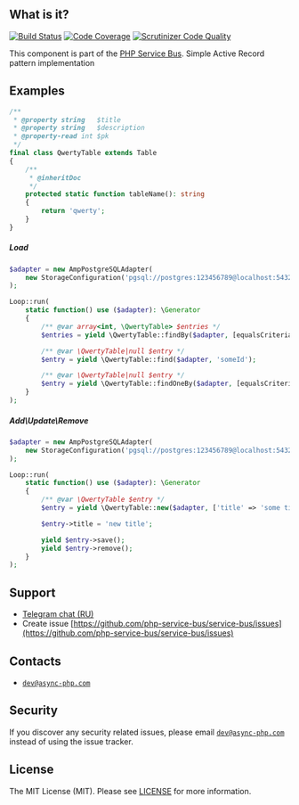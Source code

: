 ## What is it?
[![Build Status](https://travis-ci.org/php-service-bus/active-record.svg?branch=v3.0)](https://travis-ci.org/php-service-bus/active-record)
[![Code Coverage](https://scrutinizer-ci.com/g/php-service-bus/active-record/badges/coverage.png?b=v3.0)](https://scrutinizer-ci.com/g/php-service-bus/active-record/?branch=v3.0)
[![Scrutinizer Code Quality](https://scrutinizer-ci.com/g/php-service-bus/active-record/badges/quality-score.png?b=v3.0)](https://scrutinizer-ci.com/g/php-service-bus/active-record/?branch=v3.0)

This component is part of the [PHP Service Bus](https://github.com/php-service-bus/service-bus). Simple Active Record pattern implementation

## Examples

```php
/**
 * @property string   $title
 * @property string   $description
 * @property-read int $pk
 */
final class QwertyTable extends Table
{
    /**
     * @inheritDoc
     */
    protected static function tableName(): string
    {
        return 'qwerty';
    }
}
```

##### Load
```php
$adapter = new AmpPostgreSQLAdapter(
    new StorageConfiguration('pgsql://postgres:123456789@localhost:5432/test')
);

Loop::run(
    static function() use ($adapter): \Generator
    {
        /** @var array<int, \QwertyTable> $entries */
        $entries = yield \QwertyTable::findBy($adapter, [equalsCriteria('id', 'someId')], 100);

        /** @var \QwertyTable|null $entry */
        $entry = yield \QwertyTable::find($adapter, 'someId');

        /** @var \QwertyTable|null $entry */
        $entry = yield \QwertyTable::findOneBy($adapter, [equalsCriteria('title', 'expected title')]);
    }
);
```

##### Add\Update\Remove
```php
$adapter = new AmpPostgreSQLAdapter(
    new StorageConfiguration('pgsql://postgres:123456789@localhost:5432/test')
);

Loop::run(
    static function() use ($adapter): \Generator
    {
        /** @var \QwertyTable $entry */
        $entry = yield \QwertyTable::new($adapter, ['title' => 'some title', ['description' => 'some description']]);

        $entry->title = 'new title';

        yield $entry->save();
        yield $entry->remove();
    }
);

```
## Support
* [Telegram chat (RU)](https://t.me/php_service_bus)
* Create issue [https://github.com/php-service-bus/service-bus/issues](https://github.com/php-service-bus/service-bus/issues)

## Contacts
* [`dev@async-php.com`](mailto:dev@async-php.com)

## Security

If you discover any security related issues, please email [`dev@async-php.com`](mailto:dev@async-php.com) instead of using the issue tracker.

## License

The MIT License (MIT). Please see [LICENSE](LICENSE) for more information.